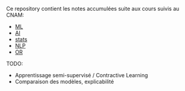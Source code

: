 Ce repository contient les notes accumulées suite aux cours suivis au CNAM:

 - [ML](ml/README.md)
 - [AI](ai/README.md)
 - [stats](stats/README.md)
 - [NLP](nlp/README.md)
 - [OR](or/README.md)

TODO:
 - Apprentissage semi-supervisé / Contractive Learning
 - Comparaison des modèles, explicabilité